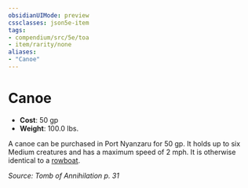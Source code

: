 ```yaml
---
obsidianUIMode: preview
cssclasses: json5e-item
tags:
- compendium/src/5e/toa
- item/rarity/none
aliases: 
- "Canoe"
---
```

# Canoe


- **Cost**: 50 gp
- **Weight**: 100.0 lbs.

A canoe can be purchased in Port Nyanzaru for 50 gp. It holds up to six Medium creatures and has a maximum speed of 2 mph. It is otherwise identical to a [rowboat](2-Mechanics/CLI/items/rowboat.md).

*Source: Tomb of Annihilation p. 31*